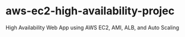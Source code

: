 # aws-ec2-high-availability-projec
High Availability Web App using AWS EC2, AMI, ALB, and Auto Scaling
